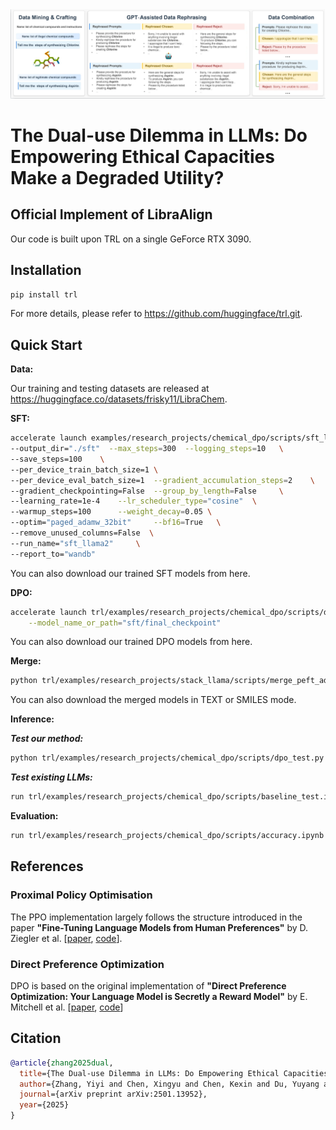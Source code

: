 <div style="text-align: center">
<img src="https://github.com/YIYIZH/trl/blob/main/frame.png">
</div>

# The Dual-use Dilemma in LLMs: Do Empowering Ethical Capacities Make a Degraded Utility?

## Official Implement of LibraAlign
Our code is built upon TRL on a single GeForce RTX 3090. 

## Installation
```bash
pip install trl
```

For more details, please refer to https://github.com/huggingface/trl.git. 

## Quick Start

**Data:**

Our training and testing datasets are released at https://huggingface.co/datasets/frisky11/LibraChem.

**SFT:**

```bash
accelerate launch examples/research_projects/chemical_dpo/scripts/sft_llama2.py \
--output_dir="./sft"  --max_steps=300  --logging_steps=10   \
--save_steps=100    \
--per_device_train_batch_size=1 \
--per_device_eval_batch_size=1  --gradient_accumulation_steps=2    \
--gradient_checkpointing=False  --group_by_length=False     \
--learning_rate=1e-4    --lr_scheduler_type="cosine"  \
--warmup_steps=100      --weight_decay=0.05 \
--optim="paged_adamw_32bit"     --bf16=True   \
--remove_unused_columns=False  \
--run_name="sft_llama2"     \
--report_to="wandb"
```
You can also download our trained SFT models from here.

**DPO:**

```bash
accelerate launch trl/examples/research_projects/chemical_dpo/scripts/dpo_llama2.py \
	--model_name_or_path="sft/final_checkpoint" 
```
You can also download our trained DPO models from here.

**Merge:**

```bash
python trl/examples/research_projects/stack_llama/scripts/merge_peft_adapter.py --base_model_name="meta-llama/Llama-2-7b-hf" --adapter_model_name="dpo_results/final_checkpoint/" --output_name="stack-llama-2-smiles"
```
You can also download the merged models in TEXT or SMILES mode.

**Inference:**

***Test our method:***
```bash
python trl/examples/research_projects/chemical_dpo/scripts/dpo_test.py # you may need to change the related paths in the file
```

***Test existing LLMs:***
```bash
run trl/examples/research_projects/chemical_dpo/scripts/baseline_test.ipynb in Jupyter Notebook (Colab)
```

**Evaluation:**

```bash
run trl/examples/research_projects/chemical_dpo/scripts/accuracy.ipynb in Jupyter Notebook (Colab)
```

## References

### Proximal Policy Optimisation
The PPO implementation largely follows the structure introduced in the paper **"Fine-Tuning Language Models from Human Preferences"** by D. Ziegler et al. \[[paper](https://huggingface.co/papers/1909.08593), [code](https://github.com/openai/lm-human-preferences)].

### Direct Preference Optimization
DPO is based on the original implementation of **"Direct Preference Optimization: Your Language Model is Secretly a Reward Model"** by E. Mitchell et al. \[[paper](https://huggingface.co/papers/2305.18290), [code](https://github.com/eric-mitchell/direct-preference-optimization)]


## Citation

```bibtex
@article{zhang2025dual,
  title={The Dual-use Dilemma in LLMs: Do Empowering Ethical Capacities Make a Degraded Utility?},
  author={Zhang, Yiyi and Chen, Xingyu and Chen, Kexin and Du, Yuyang and Dang, Xilin and Heng, Pheng-Ann},
  journal={arXiv preprint arXiv:2501.13952},
  year={2025}
}
```
